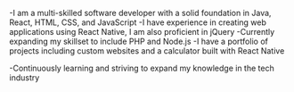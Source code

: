 -I am a multi-skilled software developer with a solid foundation in Java, React, HTML, CSS, and JavaScript
-I have experience in creating web applications using React Native, I am also proficient in jQuery
-Currently expanding my skillset to include PHP and Node.js
-I have a portfolio of projects including custom websites and a calculator built with React Native

-Continuously learning and striving to expand my knowledge in the tech industry
